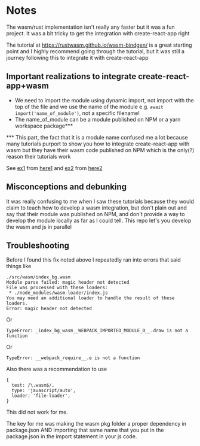 # Notes

The wasm/rust implementation isn't really any faster but it was a fun project.
It was a bit tricky to get the integration with create-react-app right

The tutorial at https://rustwasm.github.io/wasm-bindgen/ is a great starting
point and I highly recommend going through the tutorial, but it was still a
journey following this to integrate it with create-react-app

## Important realizations to integrate create-react-app+wasm

- We need to import the module using dynamic import, not import with the top of
  the file and we use the name of the module e.g. `await import('name_of_module')`, not a specific filename!
- The name_of_module can be a module published on NPM or a yarn workspace
  package\*\*\*

\*\*\* This part, the fact that it is a module name confused me a lot because
many tutorials purport to show you how to integrate create-react-app with wasm
but they have their wasm code published on NPM which is the only(?) reason
their tutorials work

See [ex1](https://www.npmjs.com/package/@prichey/hello-wasm) from
[here1](https://prestonrichey.com/blog/react-rust-wasm/) and
[ex2](https://www.npmjs.com/package/wasm-koala-blog) from
[here2](https://koala42.com/using-webassembly-in-your-reactjs-app/)

## Misconceptions and debunking

It was really confusing to me when I saw these tutorials because they
would claim to teach how to develop a wasm integration, but don't plain out
and say that their module was published on NPM, and don't provide a way to
develop the module locally as far as I could tell. This repo let's you
develop the wasm and js in parallel

## Troubleshooting

Before I found this fix noted above I repeatedly ran into errors that said
things like

```
./src/wasm/index_bg.wasm
Module parse failed: magic header not detected
File was processed with these loaders:
 * ./node_modules/wasm-loader/index.js
You may need an additional loader to handle the result of these loaders.
Error: magic header not detected
```

Or

```
TypeError: _index_bg_wasm__WEBPACK_IMPORTED_MODULE_0__.draw is not a function
```

Or

```
TypeError: __webpack_require__.e is not a function
```

Also there was a recommendation to use

```
{
  test: /\.wasm$/,
  type: 'javascript/auto',
  loader: 'file-loader',
}
```

This did not work for me.

The key for me was making the wasm pkg folder a proper dependency in
package.json AND importing that same name that you put in the package.json in
the import statement in your js code.
